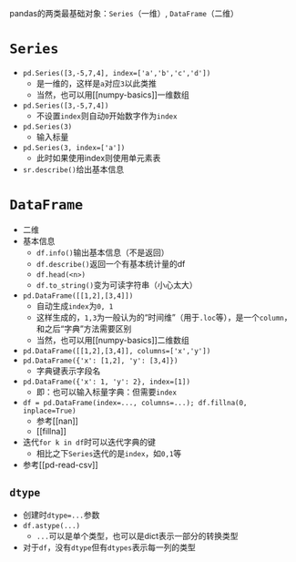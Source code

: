 pandas的两类最基础对象：`Series`（一维）, `DataFrame`（二维）
#  `Series`
- `pd.Series([3,-5,7,4], index=['a','b','c','d'])`
  - 是一维的，这样是`a`对应`3`以此类推
  - 当然，也可以用[[numpy-basics]]一维数组
- `pd.Series([3,-5,7,4])`
  - 不设置`index`则自动`0`开始数字作为`index`
- `pd.Series(3)`
  - 输入标量
- `pd.Series(3, index=['a'])`
  - 此时如果使用index则使用单元素表
- `sr.describe()`给出基本信息
# `DataFrame`
- 二维
- 基本信息
  - `df.info()`输出基本信息（不是返回）
  - `df.describe()`返回一个有基本统计量的df
  - `df.head(<n>)`
  - `df.to_string()`变为可读字符串（小心太大）
- `pd.DataFrame([[1,2],[3,4]])`
  - 自动生成`index`为`0, 1`
  - 这样生成的，`1,3`为一般认为的“时间维”（用于`.loc`等），是一个`column`，和之后“字典”方法需要区别
  - 当然，也可以用[[numpy-basics]]二维数组
- `pd.DataFrame([[1,2],[3,4]], columns=['x','y'])`
- `pd.DataFrame({'x': [1,2], 'y': [3,4]})`
  - 字典键表示字段名
- `pd.DataFrame({'x': 1, 'y': 2}, index=[1])`
  - 即：也可以输入标量字典：但需要`index`
- `df = pd.DataFrame(index=..., columns=...); df.fillna(0, inplace=True)`
  - 参考[[nan]]
  - [[fillna]]
- 迭代`for k in df`时可以迭代字典的键
  - 相比之下`Series`迭代的是`index`，如`0,1`等
- 参考[[pd-read-csv]]
## `dtype`
- 创建时`dtype=...`参数
- `df.astype(...)`
  - `...`可以是单个类型，也可以是dict表示一部分的转换类型
- 对于`df`，没有`dtype`但有`dtypes`表示每一列的类型